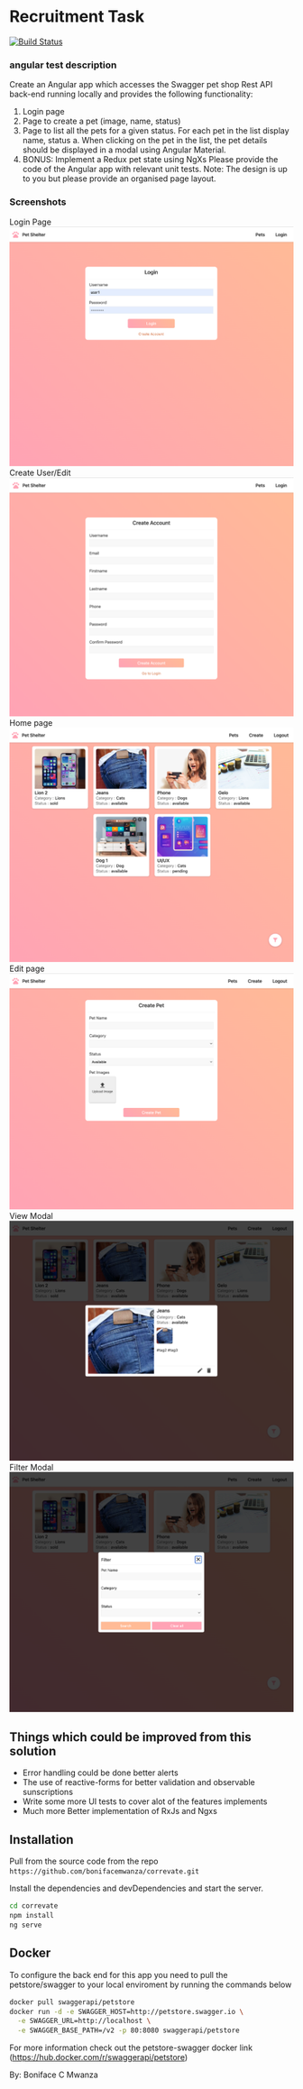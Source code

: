 # Recruitment Task


[![Build Status](https://travis-ci.org/joemccann/dillinger.svg?branch=master)](#)

### angular test description
Create an Angular app which accesses the Swagger pet shop Rest API back-end running
locally and provides the following functionality:
1. Login page
2. Page to create a pet (image, name, status)
3. Page to list all the pets for a given status. For each pet in the list display name, status
a. When clicking on the pet in the list, the pet details should be displayed in a
modal using Angular Material.
4. BONUS: Implement a Redux pet state using NgXs
Please provide the code of the Angular app with relevant unit tests.
Note: The design is up to you but please provide an organised page layout.

### Screenshots

Login Page
![alt text](src/assets/screenshots/login.png)
Create User/Edit
![alt text](src/assets/screenshots/register.png)
Home page
![alt text](src/assets/screenshots/homescreen.png)
Edit page
![alt text](src/assets/screenshots/createpet.png)
View Modal
![alt text](src/assets/screenshots/viewpet.png)
Filter Modal
![alt text](src/assets/screenshots/filter.png)


## Things which could be improved from this solution

- Error handling could be done better alerts
- The use of reactive-forms for better validation and observable sunscriptions
- Write some more UI tests to cover alot of the features implements
- Much more Better implementation of RxJs and Ngxs



## Installation

Pull from the source code from the repo  ```https://github.com/bonifacemwanza/correvate.git```

Install the dependencies and devDependencies and start the server.

```sh
cd correvate
npm install
ng serve
```

## Docker

To configure the back end for this app you need to pull the petstore/swagger to your local enviroment by running the commands below

```sh
docker pull swaggerapi/petstore
docker run -d -e SWAGGER_HOST=http://petstore.swagger.io \
  -e SWAGGER_URL=http://localhost \
  -e SWAGGER_BASE_PATH=/v2 -p 80:8080 swaggerapi/petstore
```

For more information check out the petstore-swagger docker link (https://hub.docker.com/r/swaggerapi/petstore)

By: Boniface C Mwanza


